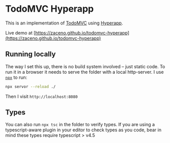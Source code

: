 # TodoMVC Hyperapp

This is an implementation of [TodoMVC](https://todomvc.org) using [Hyperapp](https://github.com/jorgebucaran/hyperapp). 

Live demo at [https://zaceno.github.io/todomvc-hyperapp](https://zaceno.github.io/todomvc-hyperapp)

## Running locally

The way I set this up, there is no build system involved – just static code. To run it in a browser it needs to serve the folder with a local http-server. I use [`npx`](https://www.npmjs.com/package/npx) to run:

```sh
npx servor --reload ./
```

Then I visit `http://localhost:8080`

## Types

You can also run `npx tsc` in the folder to verify types. If you are using a typescript-aware plugin in your editor to check types as you code, bear in mind these types require typescript > v4.5
